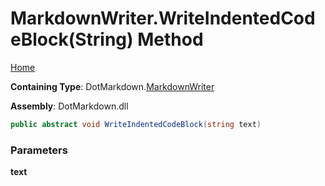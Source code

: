<a name="_top"></a>

# MarkdownWriter\.WriteIndentedCodeBlock\(String\) Method

[Home](../../../README.md#_top)

**Containing Type**: DotMarkdown\.[MarkdownWriter](../README.md#_top)

**Assembly**: DotMarkdown\.dll

```csharp
public abstract void WriteIndentedCodeBlock(string text)
```

### Parameters

**text**